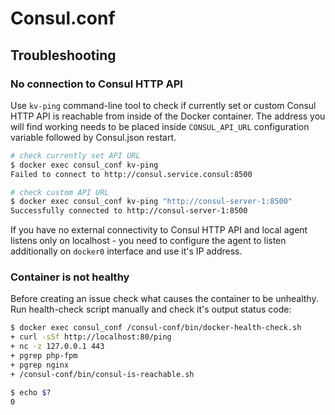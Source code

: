 # Consul.conf

## Troubleshooting

### No connection to Consul HTTP API

Use `kv-ping` command-line tool to check if currently set or custom Consul HTTP API is reachable from inside of the Docker container. The address you will find working needs to be placed inside `CONSUL_API_URL` configuration variable followed by Consul.json restart.

```bash
# check currently set API URL
$ docker exec consul_conf kv-ping
Failed to connect to http://consul.service.consul:8500

# check custom API URL
$ docker exec consul_conf kv-ping "http://consul-server-1:8500"
Successfully connected to http://consul-server-1:8500
```

If you have no external connectivity to Consul HTTP API and local agent listens only on localhost - you need to configure the agent to listen additionally on `docker0` interface and use it's IP address.

### Container is not healthy

Before creating an issue check what causes the container to be unhealthy. Run health-check script manually and check it's output status code:

```bash
$ docker exec consul_conf /consul-conf/bin/docker-health-check.sh
+ curl -sSf http://localhost:80/ping
+ nc -z 127.0.0.1 443
+ pgrep php-fpm
+ pgrep nginx
+ /consul-conf/bin/consul-is-reachable.sh

$ echo $?
0
```